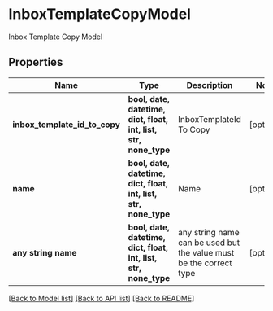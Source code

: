 # InboxTemplateCopyModel

Inbox Template Copy Model

## Properties
Name | Type | Description | Notes
------------ | ------------- | ------------- | -------------
**inbox_template_id_to_copy** | **bool, date, datetime, dict, float, int, list, str, none_type** | InboxTemplateId To Copy | [optional] 
**name** | **bool, date, datetime, dict, float, int, list, str, none_type** | Name | [optional] 
**any string name** | **bool, date, datetime, dict, float, int, list, str, none_type** | any string name can be used but the value must be the correct type | [optional]

[[Back to Model list]](../README.md#documentation-for-models) [[Back to API list]](../README.md#documentation-for-api-endpoints) [[Back to README]](../README.md)


